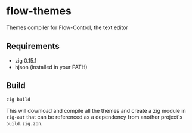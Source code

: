 # flow-themes
Themes compiler for Flow-Control, the text editor

## Requirements

 - zig 0.15.1
 - hjson (installed in your PATH)

## Build

`zig build`

This will download and compile all the themes and create a zig module
in `zig-out` that can be referenced as a dependency from another project's
`build.zig.zon`.
